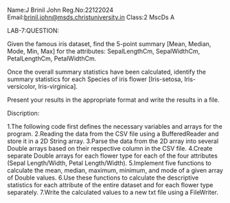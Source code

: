 Name:J Brinil John
Reg.No:22122024
Email:brinil.john@msds.christuniversity.in
Class:2 MscDs A

LAB-7:QUESTION:

Given the famous iris dataset, find the 5-point summary [Mean, Median, Mode, Min, Max] for the attributes: SepalLengthCm, SepalWidthCm, PetalLengthCm, PetalWidthCm.

Once the overall summary statistics have been calculated, identify the summary statistics for each Species of iris flower [Iris-setosa, Iris-versicolor, Iris-virginica].

Present your results in the appropriate format and write the results in a file.

Discription:

1.The following code first defines the necessary variables and arrays for the program.
2.Reading the data from the CSV file using a BufferedReader and store it in a 2D String array.
3.Parse the data from the 2D array into several Double arrays based on their respective column in the CSV file.
4.Create separate Double arrays for each flower type for each of the four attributes (Sepal Length/Width, Petal Length/Width).
5.Implement five functions to calculate the mean, median, maximum, minimum, and mode of a given array of Double values.
6.Use these functions to calculate the descriptive statistics for each attribute of the entire dataset and for each flower type separately.
7.Write the calculated values to a new txt file using a FileWriter.


